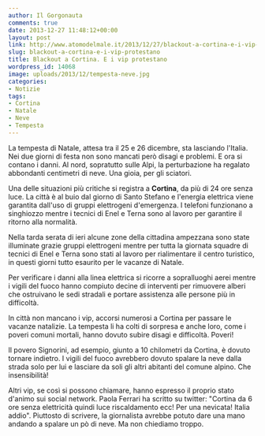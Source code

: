 ```yaml
---
author: Il Gorgonauta
comments: true
date: 2013-12-27 11:48:12+00:00
layout: post
link: http://www.atomodelmale.it/2013/12/27/blackout-a-cortina-e-i-vip-protestano/
slug: blackout-a-cortina-e-i-vip-protestano
title: Blackout a Cortina. E i vip protestano
wordpress_id: 14068
image: uploads/2013/12/tempesta-neve.jpg
categories:
- Notizie
tags:
- Cortina
- Natale
- Neve
- Tempesta
---
```


La tempesta di Natale, attesa tra il 25 e 26 dicembre, sta lasciando l'Italia. Nei due giorni di festa non sono mancati però disagi e problemi. E ora si contano i danni. Al nord, sopratutto sulle Alpi, la perturbazione ha regalato abbondanti centimetri di neve. Una gioia, per gli sciatori.

Una delle situazioni più critiche si registra a **Cortina**, da più di 24 ore senza luce. La città è al buio dal giorno di Santo Stefano e l'energia elettrica viene garantita dall'uso di gruppi elettrogeni d'emergenza. I telefoni funzionano a singhiozzo mentre i tecnici di Enel e Terna sono al lavoro per garantire il ritorno alla normalità.

Nella tarda serata di ieri alcune zone della cittadina ampezzana sono state illuminate grazie gruppi elettrogeni mentre per tutta la giornata squadre di tecnici di Enel e Terna sono stati al lavoro per rialimentare il centro turistico, in questi giorni tutto esaurito per le vacanze di Natale.

Per verificare i danni alla linea elettrica si ricorre a sopralluoghi aerei mentre i vigili del fuoco hanno compiuto decine di interventi per rimuovere alberi che ostruivano le sedi stradali e portare assistenza alle persone più in difficoltà.

In città non mancano i vip, accorsi numerosi a Cortina per passare le vacanze natalizie. La tempesta li ha colti di sorpresa e anche loro, come i poveri comuni mortali, hanno dovuto subire disagi e difficoltà. Poveri!

Il povero Signorini, ad esempio, giunto a 10 chilometri da Cortina, è dovuto tornare indietro. I vigili del fuoco avrebbero dovuto spalare la neve dalla strada solo per lui e lasciare da soli gli altri abitanti del comune alpino. Che insensibilità!

Altri vip, se così si possono chiamare, hanno espresso il proprio stato d'animo sui social network. Paola Ferrari ha scritto su twitter: "Cortina da 6 ore senza elettricità quindi luce riscaldamento ecc! Per una nevicata! Italia addio". Piuttosto di scrivere, la giornalista avrebbe potuto dare una mano andando a spalare un pò di neve. Ma non chiediamo troppo.
